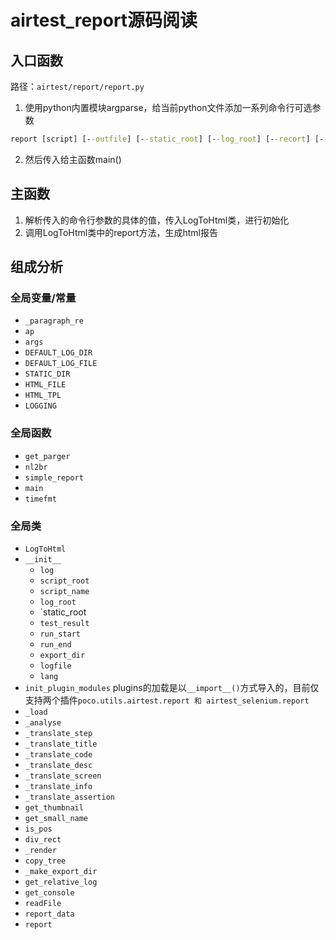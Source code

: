 # airtest_report源码阅读

## 入口函数
路径：`airtest/report/report.py`
1. 使用python内置模块argparse，给当前python文件添加一系列命令行可选参数
```cmd
report [script] [--outfile] [--static_root] [--log_root] [--recort] [--export] [--lang] [--plugins] [--report]
```
2. 然后传入给主函数main()


## 主函数
1. 解析传入的命令行参数的具体的值，传入LogToHtml类，进行初始化
2. 调用LogToHtml类中的report方法，生成html报告
## 组成分析
### 全局变量/常量
+ `_paragraph_re`
+ `ap`
+ `args`
+ `DEFAULT_LOG_DIR`
+ `DEFAULT_LOG_FILE`
+ `STATIC_DIR`
+ `HTML_FILE`
+ `HTML_TPL`
+ `LOGGING`
### 全局函数
+ `get_parger`
+ `nl2br`
+ `simple_report`
+ `main`
+ `timefmt`
### 全局类
+ `LogToHtml`
+ `__init__`
    + `log`
    + `script_root`
    + `script_name`
    + `log_root`
    + `static_root
    + `test_result`
    + `run_start`
    + `run_end`
    + `export_dir`
    + `logfile`
    + `lang`
+ `init_plugin_modules` plugins的加载是以`__import__()`方式导入的，目前仅支持两个插件`poco.utils.airtest.report 和 airtest_selenium.report`    
+ `_load`
+ `_analyse`
+ `_translate_step`
+ `_translate_title`
+ `_translate_code`
+ `_translate_desc`
+ `_translate_screen`
+ `_translate_info`
+ `_translate_assertion`
+ `get_thumbnail`
+ `get_small_name`
+ `is_pos`
+ `div_rect`
+ `_render`
+ `copy_tree`
+ `_make_export_dir`
+ `get_relative_log`
+ `get_console`
+ `readFile`
+ `report_data`
+ `report`

